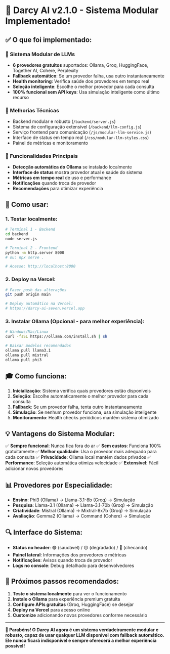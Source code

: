 # 🎉 Darcy AI v2.1.0 - Sistema Modular Implementado!

## ✅ O que foi implementado:

### 🤖 Sistema Modular de LLMs
- **6 provedores gratuitos** suportados: Ollama, Groq, HuggingFace, Together AI, Cohere, Perplexity
- **Fallback automático**: Se um provedor falha, usa outro instantaneamente
- **Health monitoring**: Verifica saúde dos provedores em tempo real
- **Seleção inteligente**: Escolhe o melhor provedor para cada consulta
- **100% funcional sem API keys**: Usa simulação inteligente como último recurso

### 🔧 Melhorias Técnicas
- Backend modular e robusto (`/backend/server.js`)
- Sistema de configuração extensível (`/backend/llm-config.js`) 
- Serviço frontend para comunicação (`/js/modular-llm-service.js`)
- Interface de status em tempo real (`/css/modular-llm-styles.css`)
- Painel de métricas e monitoramento

### 🎯 Funcionalidades Principais
- **Detecção automática do Ollama** se instalado localmente
- **Interface de status** mostra provedor atual e saúde do sistema
- **Métricas em tempo real** de uso e performance
- **Notificações** quando troca de provedor
- **Recomendações** para otimizar experiência

## 🚀 Como usar:

### 1. Testar localmente:
```bash
# Terminal 1 - Backend
cd backend
node server.js

# Terminal 2 - Frontend  
python -m http.server 8000
# ou: npx serve .

# Acesse: http://localhost:8000
```

### 2. Deploy na Vercel:
```bash
# Fazer push das alterações
git push origin main

# Deploy automático na Vercel:
# https://darcy-ai-seven.vercel.app
```

### 3. Instalar Ollama (Opcional - para melhor experiência):
```bash
# Windows/Mac/Linux
curl -fsSL https://ollama.com/install.sh | sh

# Baixar modelos recomendados
ollama pull llama3.1
ollama pull mistral  
ollama pull phi3
```

## 🎓 Como funciona:

1. **Inicialização**: Sistema verifica quais provedores estão disponíveis
2. **Seleção**: Escolhe automaticamente o melhor provedor para cada consulta
3. **Fallback**: Se um provedor falha, tenta outro instantaneamente  
4. **Simulação**: Se nenhum provedor funciona, usa simulação inteligente
5. **Monitoramento**: Health checks periódicos mantêm sistema otimizado

## 💡 Vantagens do Sistema Modular:

✅ **Sempre funcional**: Nunca fica fora do ar
✅ **Sem custos**: Funciona 100% gratuitamente
✅ **Melhor qualidade**: Usa o provedor mais adequado para cada consulta
✅ **Privacidade**: Ollama local mantém dados privados
✅ **Performance**: Seleção automática otimiza velocidade
✅ **Extensível**: Fácil adicionar novos provedores

## 📊 Provedores por Especialidade:

- **Ensino**: Phi3 (Ollama) → Llama-3.1-8b (Groq) → Simulação
- **Pesquisa**: Llama-3.1 (Ollama) → Llama-3.1-70b (Groq) → Simulação  
- **Criatividade**: Mistral (Ollama) → Mixtral-8x7b (Groq) → Simulação
- **Avaliação**: Gemma2 (Ollama) → Command (Cohere) → Simulação

## 🔍 Interface do Sistema:

- **Status no header**: 🟢 (saudável) / 🟡 (degradado) / 🔄 (checando)
- **Painel lateral**: Informações dos provedores e métricas
- **Notificações**: Avisos quando troca de provedor
- **Logs no console**: Debug detalhado para desenvolvedores

## 🎯 Próximos passos recomendados:

1. **Teste o sistema localmente** para ver o funcionamento
2. **Instale o Ollama** para experiência premium gratuita
3. **Configure APIs gratuitas** (Groq, HuggingFace) se desejar
4. **Deploy na Vercel** para acesso online
5. **Customize** adicionando novos provedores conforme necessário

---

**🎉 Parabéns! O Darcy AI agora é um sistema verdadeiramente modular e robusto, capaz de usar qualquer LLM disponível com fallback automático. Ele nunca ficará indisponível e sempre oferecerá a melhor experiência possível!**
